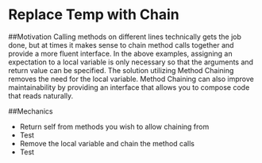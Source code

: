 # Replace Temp with Chain

##Motivation
Calling methods on different lines technically gets the job done, but at times it makes sense to chain method calls together and provide a more fluent interface. In the above examples, assigning an expectation to a local variable is only necessary so that the arguments and return value can be specified. The solution utilizing Method Chaining removes the need for the local variable. Method Chaining can also improve maintainability by providing an interface that allows you to compose code that reads naturally.

##Mechanics
* Return self from methods you wish to allow chaining from
* Test
* Remove the local variable and chain the method calls
* Test